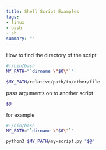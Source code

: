 ```yaml
---
title: Shell Script Examples
tags:
- linux
- bash
- sh
summary: ""
---
```


How to find the directory of the script

```bash
#!/bin/bash
MY_PATH="`dirname \"$0\"`"

$MY_PATH/relative/path/to/other/file
```

pass arguments on to another script

```bash
$@
```

for example

```bash
#!/bin/bash
MY_PATH="`dirname \"$0\"`"

python3 $MY_PATH/my-script.py "$@"
```